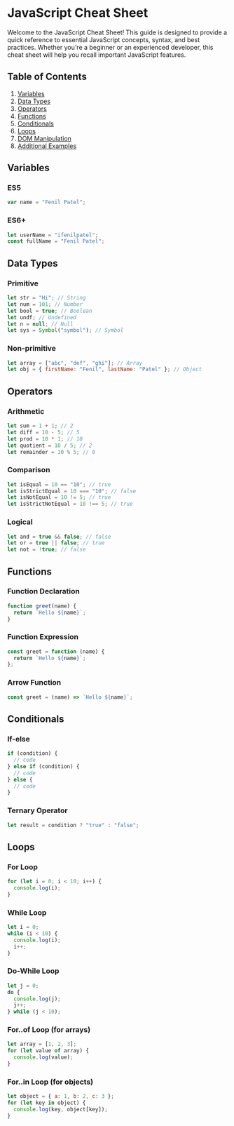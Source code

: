 # JavaScript Cheat Sheet

Welcome to the JavaScript Cheat Sheet! This guide is designed to provide a quick reference to essential JavaScript concepts, syntax, and best practices. Whether you're a beginner or an experienced developer, this cheat sheet will help you recall important JavaScript features.

## Table of Contents

1. [Variables](#variables)
2. [Data Types](#data-types)
3. [Operators](#operators)
4. [Functions](#functions)
5. [Conditionals](#conditionals)
6. [Loops](#loops)
7. [DOM Manipulation](#dom-manipulation)
8. [Additional Examples](#additional-examples)

## Variables

### ES5

```javascript
var name = "Fenil Patel";
```

### ES6+

```javascript
let userName = "ifenilpatel";
const fullName = "Fenil Patel";
```

## Data Types

### Primitive

```javascript
let str = "Hi"; // String
let num = 101; // Number
let bool = true; // Boolean
let undf; // Undefined
let n = null; // Null
let sys = Symbol("symbol"); // Symbol
```

### Non-primitive

```javascript
let array = ["abc", "def", "ghi"]; // Array
let obj = { firstName: "Fenil", lastName: "Patel" }; // Object
```

## Operators

### Arithmetic

```javascript
let sum = 1 + 1; // 2
let diff = 10 - 5; // 5
let prod = 10 * 1; // 10
let quotient = 10 / 5; // 2
let remainder = 10 % 5; // 0
```

### Comparison

```javascript
let isEqual = 10 == "10"; // true
let isStrictEqual = 10 === "10"; // false
let isNotEqual = 10 != 5; // true
let isStrictNotEqual = 10 !== 5; // true
```

### Logical

```javascript
let and = true && false; // false
let or = true || false; // true
let not = !true; // false
```

## Functions

### Function Declaration

```javascript
function greet(name) {
  return `Hello ${name}`;
}
```

### Function Expression

```javascript
const greet = function (name) {
  return `Hello ${name}`;
};
```

### Arrow Function

```javascript
const greet = (name) => `Hello ${name}`;
```

## Conditionals

### If-else

```javascript
if (condition) {
  // code
} else if (condition) {
  // code
} else {
  // code
}
```

### Ternary Operator

```javascript
let result = condition ? "true" : "false";
```

## Loops

### For Loop

```javascript
for (let i = 0; i < 10; i++) {
  console.log(i);
}
```

### While Loop

```javascript
let i = 0;
while (i < 10) {
  console.log(i);
  i++;
}
```

### Do-While Loop

```javascript
let j = 0;
do {
  console.log(j);
  j++;
} while (j < 10);
```

### For..of Loop (for arrays)

```javascript
let array = [1, 2, 3];
for (let value of array) {
  console.log(value);
}
```

### For..in Loop (for objects)

```javascript
let object = { a: 1, b: 2, c: 3 };
for (let key in object) {
  console.log(key, object[key]);
}
```
